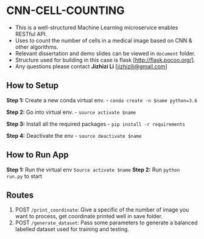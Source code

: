 # CNN-CELL-COUNTING

* This is a well-structured Machine Learning microservice enables RESTful API.
* Uses to count the number of cells in a medical image based on CNN & other algorithms. 
* Relevant dissertation and demo slides can be viewed in `document` folder.
* Structure used for building in this case is flask [http://flask.pocoo.org/].
* Any questions please contact __Jizhizi Li__ [jizhizili@gmail.com]

## How to Setup

**Step 1:** Create a new conda virtual env. - `conda create -n $name python=3.6`

**Step 2:** Go into virtual env. - `source activate $name`

**Step 3:** Install all the required packages - `pip install -r requirements`

**Step 4:** Deactivate the env - `source deactivate $name`

## How to Run App

**Step 1:** Run the virtual env `Source activate $name`
**Step 2:** Run `python run.py` to start


## Routes

1.  POST `/print_coordinate`:
    Give a specific of the number of image you want to process, get coordinate printed well in save folder.
2.  POST `/generate_dataset`:
    Pass some parameters to generate a balanced labelled dataset used for training and testing.
